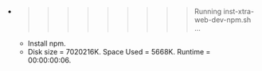 * >>>>>>>>> Running inst-xtra-web-dev-npm.sh ...
  * Install npm.
  * Disk size = 7020216K. Space Used = 5668K. Runtime = 00:00:00:06.
